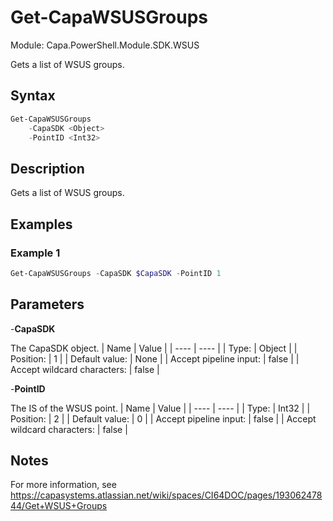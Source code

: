 # Get-CapaWSUSGroups
Module: Capa.PowerShell.Module.SDK.WSUS

Gets a list of WSUS groups.

## Syntax

```powershell
Get-CapaWSUSGroups
	-CapaSDK <Object>
	-PointID <Int32>
```

## Description

Gets a list of WSUS groups.

## Examples

### Example 1
```powershell
Get-CapaWSUSGroups -CapaSDK $CapaSDK -PointID 1
```
    

## Parameters

-**CapaSDK**

The CapaSDK object.
| Name | Value |
| ---- | ---- |
| Type: | Object |
| Position: | 1 | 
| Default value: | None | 
| Accept pipeline input: | false | 
| Accept wildcard characters: | false | 

-**PointID**

The IS of the WSUS point.
| Name | Value |
| ---- | ---- |
| Type: | Int32 |
| Position: | 2 | 
| Default value: | 0 | 
| Accept pipeline input: | false | 
| Accept wildcard characters: | false | 


## Notes

For more information, see https://capasystems.atlassian.net/wiki/spaces/CI64DOC/pages/19306247844/Get+WSUS+Groups
